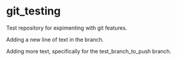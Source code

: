 # git_testing

Test repository for expimenting with git features. 

Adding a new line of text in the branch.

Adding more text, specifically for the test_branch_to_push branch.